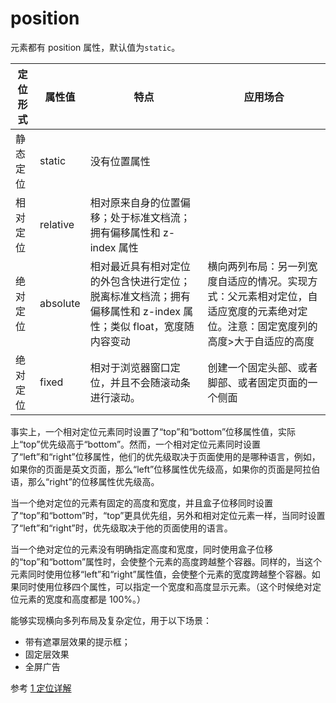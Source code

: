# position

元素都有 position 属性，默认值为`static`。

| 定位形式 | 属性值   | 特点                                                                                                            | 应用场合                                                                                                                          |
| -------- | -------- | --------------------------------------------------------------------------------------------------------------- | --------------------------------------------------------------------------------------------------------------------------------- |
| 静态定位 | static   | 没有位置属性                                                                                                    |
| 相对定位 | relative | 相对原来自身的位置偏移；处于标准文档流；拥有偏移属性和 z-index 属性                                             |
| 绝对定位 | absolute | 相对最近具有相对定位的外包含快进行定位；脱离标准文档流；拥有偏移属性和 z-index 属性；类似 float，宽度随内容变动 | 横向两列布局：另一列宽度自适应的情况。实现方式：父元素相对定位，自适应宽度的元素绝对定位。注意：固定宽度列的高度>大于自适应的高度 |
| 绝对定位 | fixed    | 相对于浏览器窗口定位，并且不会随滚动条进行滚动。                                                                | 创建一个固定头部、或者脚部、或者固定页面的一个侧面                                                                                |

事实上，一个相对定位元素同时设置了“top”和“bottom”位移属性值，实际上“top”优先级高于“bottom”。然而，一个相对定位元素同时设置了“left”和“right”位移属性，他们的优先级取决于页面使用的是哪种语言，例如，如果你的页面是英文页面，那么“left”位移属性优先级高，如果你的页面是阿拉伯语，那么“right”的位移属性优先级高。

当一个绝对定位的元素有固定的高度和宽度，并且盒子位移同时设置了“top”和“bottom”时，“top”更具优先组，另外和相对定位元素一样，当同时设置了“left”和“right”时，优先级取决于他的页面使用的语言。

当一个绝对定位的元素没有明确指定高度和宽度，同时使用盒子位移的“top”和“bottom”属性时，会使整个元素的高度跨越整个容器。同样的，当这个元素同时使用位移“left”和“right”属性值，会使整个元素的宽度跨越整个容器。如果同时使用位移四个属性，可以指定一个宽度和高度显示元素。（这个时候绝对定位元素的宽度和高度都是 100%。）

能够实现横向多列布局及复杂定位，用于以下场景：

- 带有遮罩层效果的提示框；
- 固定层效果
- 全屏广告

参考 [1 定位详解](http://www.w3cplus.com/css/advanced-html-css-lesson2-detailed-css-positioning.html)
